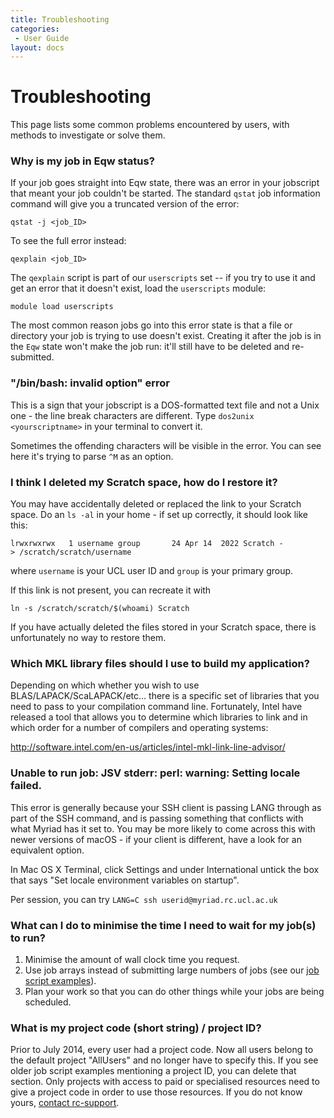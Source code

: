 ```yaml
---
title: Troubleshooting
categories:
 - User Guide
layout: docs
---
```


# Troubleshooting

This page lists some common problems encountered by users, with methods to investigate or solve them.

### Why is my job in Eqw status?

If your job goes straight into Eqw state, there was an error in your
jobscript that meant your job couldn't be started. The standard `qstat`
job information command will give you a truncated version of the error:

```
qstat -j <job_ID>
```

To see the full error instead:

```
qexplain <job_ID>
```

The `qexplain` script is part of our `userscripts` set -- if you try to use it and get
an error that it doesn't exist, load the `userscripts` module:

```
module load userscripts
```

The most common reason jobs go into this error state is that 
a file or directory your job is trying to use doesn't exist.
Creating it after the job is in the `Eqw` state won't make the job
run: it'll still have to be deleted and re-submitted.


### "/bin/bash: invalid option" error

This is a sign that your jobscript is a DOS-formatted text file and not
a Unix one - the line break characters are different. Type `dos2unix
<yourscriptname>` in your terminal to convert it.

Sometimes the offending characters will be visible in the error. You can
see here it's trying to parse `^M` as an option.

### I think I deleted my Scratch space, how do I restore it?

You may have accidentally deleted or replaced the link to your Scratch
space. Do an `ls -al` in your home - if set up correctly, it should look
like this:

```
lrwxrwxrwx   1 username group       24 Apr 14  2022 Scratch -> /scratch/scratch/username
```

where `username` is your UCL user ID and `group` is your primary group. 

If this link is not present, you can recreate it with

```
ln -s /scratch/scratch/$(whoami) Scratch
```

If you have actually deleted the files stored in your Scratch space, there is unfortunately no way to restore them.

### Which MKL library files should I use to build my application?

Depending on which whether you wish to use BLAS/LAPACK/ScaLAPACK/etc...
there is a specific set of libraries that you need to pass to your
compilation command line. Fortunately, Intel have released a tool that
allows you to determine which libraries to link and in which order for a
number of compilers and operating systems:

<http://software.intel.com/en-us/articles/intel-mkl-link-line-advisor/>


### Unable to run job: JSV stderr: perl: warning: Setting locale failed.

This error is generally because your SSH client is passing LANG through
as part of the SSH command, and is passing something that conflicts with
what Myriad has it set to. You may be more likely to come across this
with newer versions of macOS - if your client is different, have a
look for an equivalent option.

In Mac OS X Terminal, click Settings and under International untick the
box that says "Set locale environment variables on startup".

Per session, you can try `LANG=C ssh userid@myriad.rc.ucl.ac.uk`

### What can I do to minimise the time I need to wait for my job(s) to run?

1.  Minimise the amount of wall clock time you request.
2.  Use job arrays instead of submitting large numbers of jobs (see our
    [job script examples](../Example_Jobscripts.md)).
3.  Plan your work so that you can do other things while your jobs are
    being scheduled.

### What is my project code (short string) / project ID?

Prior to July 2014, every user had a project code. Now all users belong
to the default project "AllUsers" and no longer have to specify this. If
you see older job script examples mentioning a project ID, you can
delete that section. Only projects with access to paid or specialised
resources need to give a project code in order to use those resources.
If you do not know yours, [contact rc-support](../Contact_Us.md).

